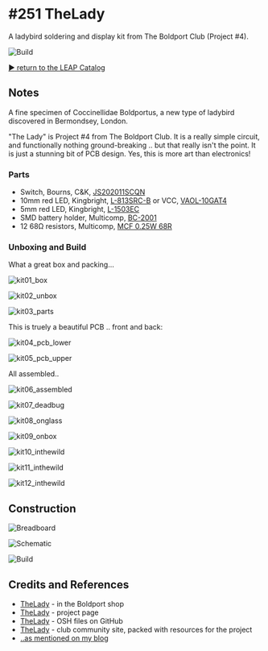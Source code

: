# #251 TheLady

A ladybird soldering and display kit from The Boldport Club (Project #4).

![Build](./assets/TheLady_build.jpg?raw=true)


[:arrow_forward: return to the LEAP Catalog](http://leap.tardate.com)

## Notes

A fine specimen of Coccinellidae Boldportus, a new type of ladybird discovered in Bermondsey, London.

"The Lady" is Project #4 from The Boldport Club. It is a really simple circuit, and functionally nothing ground-breaking ..
but that really isn't the point. It is just a stunning bit of PCB design. Yes, this is more art than electronics!

### Parts

* Switch, Bourns, C&K, [JS202011SCQN](http://uk.farnell.com/2320019)
* 10mm red LED, Kingbright, [L-813SRC-B](http://uk.farnell.com/1142466) or VCC, [VAOL-10GAT4](http://uk.farnell.com/1712772)
* 5mm red LED, Kingbright, [L-1503EC](http://uk.farnell.com/2335729)
* SMD battery holder, Multicomp, [BC-2001](http://uk.farnell.com/)
* 12 68Ω resistors, Multicomp, [MCF 0.25W 68R](http://uk.farnell.com/9339647)

### Unboxing and Build

What a great box and packing...

![kit01_box](./assets/kit01_box.jpg?raw=true)

![kit02_unbox](./assets/kit02_unbox.jpg?raw=true)

![kit03_parts](./assets/kit03_parts.jpg?raw=true)

This is truely a beautiful PCB .. front and back:

![kit04_pcb_lower](./assets/kit04_pcb_lower.jpg?raw=true)

![kit05_pcb_upper](./assets/kit05_pcb_upper.jpg?raw=true)

All assembled..

![kit06_assembled](./assets/kit06_assembled.jpg?raw=true)

![kit07_deadbug](./assets/kit07_deadbug.jpg?raw=true)

![kit08_onglass](./assets/kit08_onglass.jpg?raw=true)

![kit09_onbox](./assets/kit09_onbox.jpg?raw=true)

![kit10_inthewild](./assets/kit10_inthewild.jpg?raw=true)

![kit11_inthewild](./assets/kit11_inthewild.jpg?raw=true)

![kit12_inthewild](./assets/kit12_inthewild.jpg?raw=true)


## Construction

![Breadboard](./assets/TheLady_bb.jpg?raw=true)

![Schematic](./assets/TheLady_schematic.jpg?raw=true)

![Build](./assets/TheLady_build.jpg?raw=true)

## Credits and References
* [TheLady](http://www.boldport.club/shop/product/322512682) - in the Boldport shop
* [TheLady](http://www.boldport.com/products/the-lady/) - project page
* [TheLady](https://github.com/boldport/thelady) - OSH files on GitHub
* [TheLady](http://community.boldport.club/projects/p04-thelady/) - club community site, packed with resources for the project
* [..as mentioned on my blog](http://blog.tardate.com/2017/02/leap251-the-lady.html)
